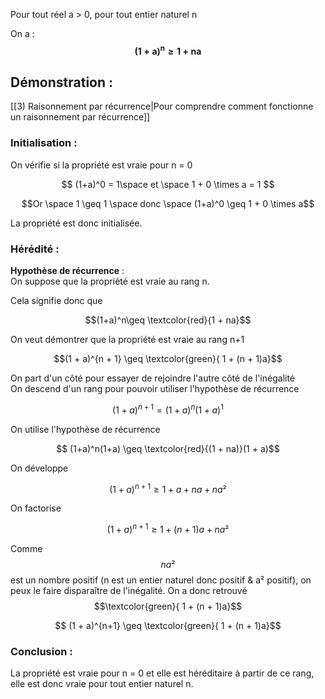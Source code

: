 
Pour tout réel a > 0, pour tout entier naturel n

On a : $$\boldsymbol{(1+a)^n \geq 1 +na}$$

## Démonstration :

[[3) Raisonnement par récurrence|Pour comprendre comment fonctionne un raisonnement par récurrence]]


### Initialisation :
On vérifie si la propriété est vraie pour n = 0 


$$ (1+a)^0 = 1\space et \space 1 + 0 \times a = 1 $$


$$Or \space 1 \geq 1 \space donc \space (1+a)^0 \geq 1 + 0 \times a$$

La propriété est donc initialisée.

### Hérédité :

<p><strong>Hypothèse de récurrence</strong> :<br>
On suppose que la propriété est vraie au rang  n.</p>

Cela signifie donc que 

$$(1+a)^n\geq \textcolor{red}{1 + na}$$

On veut démontrer que la propriété est vraie au rang n+1

$$(1 + a)^{n + 1} \geq \textcolor{green}{ 1 + (n + 1)a}$$

<p>On part d'un côté pour essayer de rejoindre l'autre côté de l'inégalité<br>
On descend d'un rang pour pouvoir utiliser l'hypothèse de récurrence</p>

$$(1 + a)^{n+1} = (1+a)^n(1+a)^1$$

On utilise l'hypothèse de récurrence

$$ (1+a)^n(1+a) \geq \textcolor{red}{(1 + na)}(1 + a)$$

On développe

$$ (1 + a)^{n+1} \geq 1 + a + na + na²$$

On factorise

$$ (1 + a)^{n+1} \geq 1 + (n + 1)a + na²$$

Comme $$ na²$$ est un nombre positif (n est un entier naturel donc positif & a² positif), on peux le faire disparaître de l'inégalité. On a donc retrouvé $$\textcolor{green}{ 1 + (n + 1)a}$$

$$ (1 + a)^{n+1} \geq \textcolor{green}{ 1 + (n + 1)a}$$

### Conclusion :

La propriété est vraie pour n = 0 et elle est héréditaire à partir de ce rang, elle est donc vraie pour tout entier naturel n.
